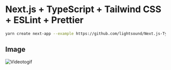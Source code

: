 # Next.js + TypeScript + Tailwind CSS + ESLint + Prettier

```bash
yarn create next-app --example https://github.com/lightsound/Next.js-TypeScript-TailwindCSS-ESLint-Prettier
```

## Image
![Videotogif](https://user-images.githubusercontent.com/92189386/183893370-717a9257-0144-49d5-a443-18529b1db242.gif)
